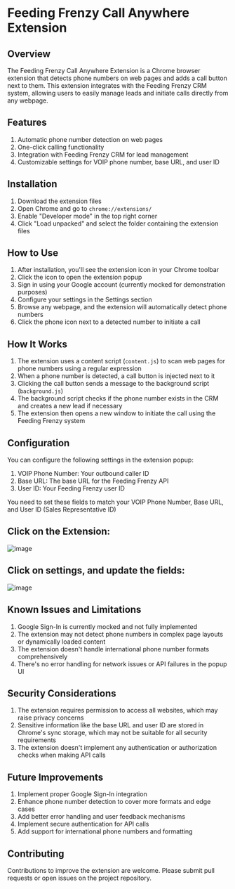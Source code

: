 # Feeding Frenzy Call Anywhere Extension

## Overview

The Feeding Frenzy Call Anywhere Extension is a Chrome browser extension that detects phone numbers on web pages and adds a call button next to them. This extension integrates with the Feeding Frenzy CRM system, allowing users to easily manage leads and initiate calls directly from any webpage.

## Features

1. Automatic phone number detection on web pages
2. One-click calling functionality
3. Integration with Feeding Frenzy CRM for lead management
4. Customizable settings for VOIP phone number, base URL, and user ID

## Installation

1. Download the extension files
2. Open Chrome and go to `chrome://extensions/`
3. Enable "Developer mode" in the top right corner
4. Click "Load unpacked" and select the folder containing the extension files

## How to Use

1. After installation, you'll see the extension icon in your Chrome toolbar
2. Click the icon to open the extension popup
3. Sign in using your Google account (currently mocked for demonstration purposes)
4. Configure your settings in the Settings section
5. Browse any webpage, and the extension will automatically detect phone numbers
6. Click the phone icon next to a detected number to initiate a call

## How It Works

1. The extension uses a content script (`content.js`) to scan web pages for phone numbers using a regular expression
2. When a phone number is detected, a call button is injected next to it
3. Clicking the call button sends a message to the background script (`background.js`)
4. The background script checks if the phone number exists in the CRM and creates a new lead if necessary
5. The extension then opens a new window to initiate the call using the Feeding Frenzy system

## Configuration

You can configure the following settings in the extension popup:

1. VOIP Phone Number: Your outbound caller ID
2. Base URL: The base URL for the Feeding Frenzy API
3. User ID: Your Feeding Frenzy user ID

You need to set these fields to match your VOIP Phone Number, Base URL, and User ID (Sales Representative ID)

## Click on the Extension:
![image](https://github.com/user-attachments/assets/f77d4d84-eea9-465f-a676-c2ebb28fbfad)

## Click on settings, and update the fields:
![image](https://github.com/user-attachments/assets/67b52df3-4e0d-43bf-8143-69e07dc7eda9)




## Known Issues and Limitations

1. Google Sign-In is currently mocked and not fully implemented
2. The extension may not detect phone numbers in complex page layouts or dynamically loaded content
3. The extension doesn't handle international phone number formats comprehensively
4. There's no error handling for network issues or API failures in the popup UI

## Security Considerations

1. The extension requires permission to access all websites, which may raise privacy concerns
2. Sensitive information like the base URL and user ID are stored in Chrome's sync storage, which may not be suitable for all security requirements
3. The extension doesn't implement any authentication or authorization checks when making API calls

## Future Improvements

1. Implement proper Google Sign-In integration
2. Enhance phone number detection to cover more formats and edge cases
3. Add better error handling and user feedback mechanisms
4. Implement secure authentication for API calls
5. Add support for international phone numbers and formatting

## Contributing

Contributions to improve the extension are welcome. Please submit pull requests or open issues on the project repository.
